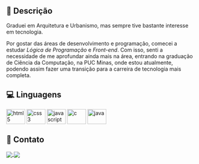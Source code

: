 ## 📝 Descrição
Graduei em Arquitetura e Urbanismo, mas sempre tive bastante interesse em tecnologia.

Por gostar das áreas de desenvolvimento e programação, comecei a estudar *Lógica de Programação* e *Front-end*. Com isso, senti a necessidade de me aprofundar ainda mais na área, entrando na graduação de Ciência da Computação, na PUC Minas, onde estou atualmente, podendo assim fazer uma transição para a carreira de tecnologia mais completa.


## 💻 Linguagens
<div style="display: inline-block">
  <img align="center" alt="html5" height="40" width="50" src="https://cdn.jsdelivr.net/gh/devicons/devicon/icons/html5/html5-plain.svg"/>
  <img align="center" alt="css3" height="40" width="50" src="https://cdn.jsdelivr.net/gh/devicons/devicon/icons/css3/css3-plain.svg"/>
  <img align="center" alt="javascript" height="40" width="50" src="https://cdn.jsdelivr.net/gh/devicons/devicon/icons/javascript/javascript-plain.svg"/>
  <img align="center" alt="c" height="40" width="50" src="https://cdn.jsdelivr.net/gh/devicons/devicon/icons/c/c-plain.svg"/>
  <img align="center" alt="java" height="40" width="50" src="https://cdn.jsdelivr.net/gh/devicons/devicon/icons/java/java-original.svg"/>
</div>

<br>

## 🔎 Contato
<div style="display: inline-block">
  <a href="https://www.linkedin.com/in/pedro-boscatti/" target="_blank">
    <img align="center" src="https://img.shields.io/badge/LinkedIn-0077B5?style=for-the-badge&logo=linkedin&logoColor=white" target="_blank"/>
  </a>
  <a href="mailto: pedroboscatti@gmail.com" target="_blank">
    <img align="center" src="https://img.shields.io/badge/Gmail-D14836?style=for-the-badge&logo=gmail&logoColor=white" target="_blank"/>
  </a>
</div>
